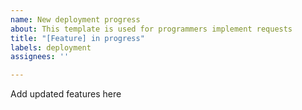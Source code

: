 ```yaml
---
name: New deployment progress
about: This template is used for programmers implement requests
title: "[Feature] in progress"
labels: deployment
assignees: ''

---
```


Add updated features here
